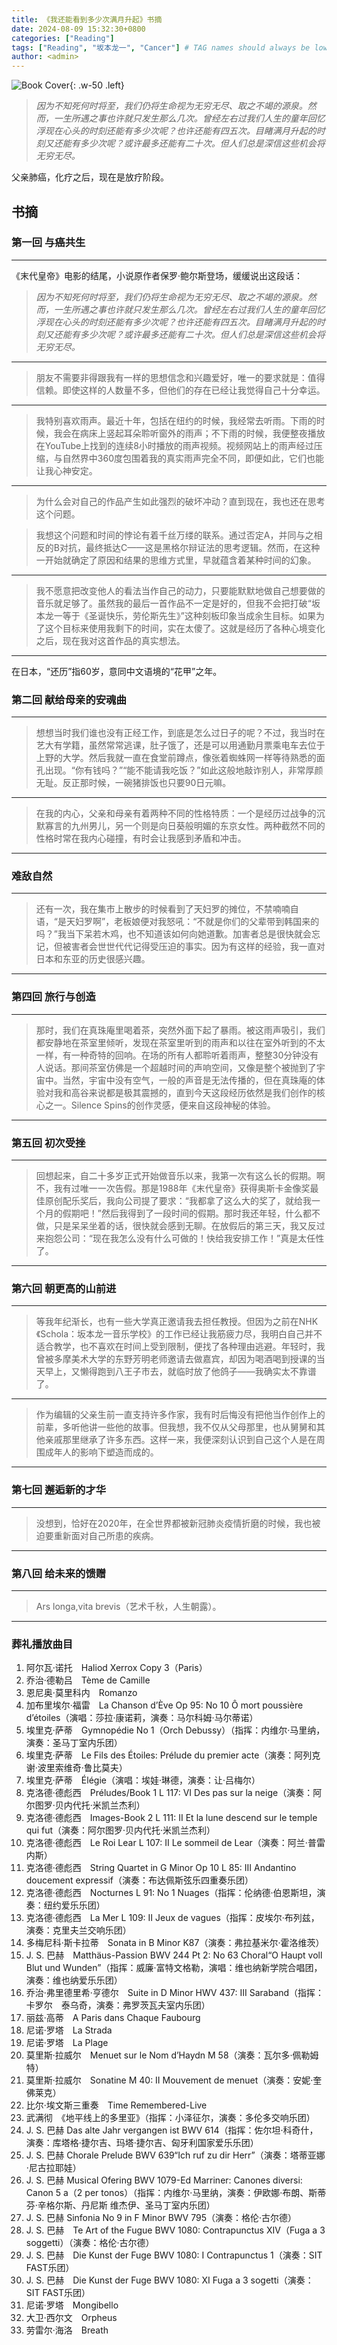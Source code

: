 ```yaml
---
title: 《我还能看到多少次满月升起》书摘
date: 2024-08-09 15:32:30+0800
categories: ["Reading"]
tags: ["Reading", "坂本龙一", "Cancer"] # TAG names should always be lowercase
author: <admin> 
---
```


![Book Cover](/assets/img/posts/s34592635.jpg){: .w-50 .left}

> _因为不知死何时将至，我们仍将生命视为无穷无尽、取之不竭的源泉。然而，一生所遇之事也许就只发生那么几次。曾经左右过我们人生的童年回忆浮现在心头的时刻还能有多少次呢？也许还能有四五次。目睹满月升起的时刻又还能有多少次呢？或许最多还能有二十次。但人们总是深信这些机会将无穷无尽。_

父亲肺癌，化疗之后，现在是放疗阶段。

## 书摘

### 第一回 与癌共生

---

《末代皇帝》电影的结尾，小说原作者保罗·鲍尔斯登场，缓缓说出这段话：

> _因为不知死何时将至，我们仍将生命视为无穷无尽、取之不竭的源泉。然而，一生所遇之事也许就只发生那么几次。曾经左右过我们人生的童年回忆浮现在心头的时刻还能有多少次呢？也许还能有四五次。目睹满月升起的时刻又还能有多少次呢？或许最多还能有二十次。但人们总是深信这些机会将无穷无尽。_

---

> 朋友不需要非得跟我有一样的思想信念和兴趣爱好，唯一的要求就是：值得信赖。即使这样的人数量不多，但他们的存在已经让我觉得自己十分幸运。

---

> 我特别喜欢雨声。最近十年，包括在纽约的时候，我经常去听雨。下雨的时候，我会在病床上竖起耳朵聆听窗外的雨声；不下雨的时候，我便整夜播放在YouTube上找到的连续8小时播放的雨声视频。视频网站上的雨声经过压缩，与自然界中360度包围着我的真实雨声完全不同，即便如此，它们也能让我心神安定。

---

> 为什么会对自己的作品产生如此强烈的破坏冲动？直到现在，我也还在思考这个问题。

> 我想这个问题和时间的悖论有着千丝万缕的联系。通过否定A，并同与之相反的B对抗，最终抵达C——这是黑格尔辩证法的思考逻辑。然而，在这种一开始就确定了原因和结果的思维方式里，早就蕴含着某种时间的幻象。

---

> 我不愿意把改变他人的看法当作自己的动力，只要能默默地做自己想要做的音乐就足够了。虽然我的最后一首作品不一定是好的，但我不会把打破“坂本龙一等于《圣诞快乐，劳伦斯先生》”这种刻板印象当成余生目标。如果为了这个目标来使用我剩下的时间，实在太傻了。这就是经历了各种心境变化之后，现在我对这首作品的真实想法。

---

在日本，“还历”指60岁，意同中文语境的“花甲”之年。

### 第二回 献给母亲的安魂曲

---

> 想想当时我们谁也没有正经工作，到底是怎么过日子的呢？不过，我当时在艺大有学籍，虽然常常逃课，肚子饿了，还是可以用通勤月票乘电车去位于上野的大学。然后我就一直在食堂前蹲点，像张着蜘蛛网一样等待熟悉的面孔出现。“你有钱吗？”“能不能请我吃饭？”如此这般地敲诈别人，非常厚颜无耻。反正那时候，一碗猪排饭也只要90日元嘛。

---

> 在我的内心，父亲和母亲有着两种不同的性格特质：一个是经历过战争的沉默寡言的九州男儿，另一个则是向日葵般明媚的东京女性。两种截然不同的性格时常在我内心碰撞，有时会让我感到矛盾和冲击。

---

### 难敌自然

---

> 还有一次，我在集市上散步的时候看到了天妇罗的摊位，不禁喃喃自语，“是天妇罗啊”，老板娘便对我怒吼：“不就是你们的父辈带到韩国来的吗？”我当下呆若木鸡，也不知道该如何向她道歉。加害者总是很快就会忘记，但被害者会世世代代记得受压迫的事实。因为有这样的经验，我一直对日本和东亚的历史很感兴趣。

---

### 第四回 旅行与创造

---

> 那时，我们在真珠庵里喝着茶，突然外面下起了暴雨。被这雨声吸引，我们都安静地在茶室里倾听，发现在茶室里听到的雨声和以往在室外听到的不太一样，有一种奇特的回响。在场的所有人都聆听着雨声，整整30分钟没有人说话。那间茶室仿佛是一个超越时间的声响空间，又像是整个被抛到了宇宙中。当然，宇宙中没有空气，一般的声音是无法传播的，但在真珠庵的体验对我和高谷来说都是极其震撼的，直到今天这段经历依然是我们创作的核心之一。Silence Spins的创作灵感，便来自这段神秘的体验。

---

### 第五回 初次受挫

---

> 回想起来，自二十多岁正式开始做音乐以来，我第一次有这么长的假期。啊不，我有过唯一一次告假。那是1988年《末代皇帝》获得奥斯卡金像奖最佳原创配乐奖后，我向公司提了要求：“我都拿了这么大的奖了，就给我一个月的假期吧！”然后我得到了一段时间的假期。那时我还年轻，什么都不做，只是呆呆坐着的话，很快就会感到无聊。在放假后的第三天，我又反过来抱怨公司：“现在我怎么没有什么可做的！快给我安排工作！”真是太任性了。

---

### 第六回 朝更高的山前进

---

> 等我年纪渐长，也有一些大学真正邀请我去担任教授。但因为之前在NHK《Schola：坂本龙一音乐学校》的工作已经让我筋疲力尽，我明白自己并不适合教学，也不喜欢在时间上受到限制，便找了各种理由逃避。年轻时，我曾被多摩美术大学的东野芳明老师邀请去做嘉宾，却因为喝酒喝到授课的当天早上，又懒得跑到八王子市去，就临时放了他鸽子——我确实太不靠谱了。

---

> 作为编辑的父亲生前一直支持许多作家，我有时后悔没有把他当作创作上的前辈，多听他讲一些他的故事。但我想，我不仅从父母那里，也从舅舅和其他亲戚那里继承了许多东西。这样一来，我便深刻认识到自己这个人是在周围成年人的影响下塑造而成的。

---

### 第七回 邂逅新的才华

---

> 没想到，恰好在2020年，在全世界都被新冠肺炎疫情折磨的时候，我也被迫要重新面对自己所患的疾病。

---

### 第八回 给未来的馈赠

---

> Ars longa,vita brevis（艺术千秋，人生朝露）。

---

### 葬礼播放曲目

1. 阿尔瓦·诺托　Haliod Xerrox Copy 3（Paris）
2. 乔治·德勒吕　Tème de Camille
3. 恩尼奥·莫里科内　Romanzo
4. 加布里埃尔·福雷　La Chanson d’Ève Op 95: No 10 Ô mort poussière d’étoiles（演唱：莎拉·康诺莉，演奏：马尔科姆·马尔蒂诺）
5. 埃里克·萨蒂　Gymnopédie No 1（Orch Debussy）（指挥：内维尔·马里纳，演奏：圣马丁室内乐团）
6. 埃里克·萨蒂　Le Fils des Étoiles: Prélude du premier acte（演奏：阿列克谢·波里索维奇·鲁比莫夫）
7. 埃里克·萨蒂　Élégie（演唱：埃娃·琳德，演奏：让·吕梅尔）
8. 克洛德·德彪西　Préludes/Book 1 L 117: VI Des pas sur la neige（演奏：阿尔图罗·贝内代托·米凯兰杰利）
9. 克洛德·德彪西　Images-Book 2 L 111: II Et la lune descend sur le temple qui fut（演奏：阿尔图罗·贝内代托·米凯兰杰利）
10. 克洛德·德彪西　Le Roi Lear L 107: II Le sommeil de Lear（演奏：阿兰·普雷内斯）
11. 克洛德·德彪西　String Quartet in G Minor Op 10 L 85: III Andantino doucement expressif（演奏：布达佩斯弦乐四重奏乐团）
12. 克洛德·德彪西　Nocturnes L 91: No 1 Nuages（指挥：伦纳德·伯恩斯坦，演奏：纽约爱乐乐团）
13. 克洛德·德彪西　La Mer L 109: II Jeux de vagues（指挥：皮埃尔·布列兹，演奏：克里夫兰交响乐团）
14. 多梅尼科·斯卡拉蒂　Sonata in B Minor K87（演奏：弗拉基米尔·霍洛维茨）
15. J. S. 巴赫　Matthäus-Passion BWV 244 Pt 2: No 63 Choral“O Haupt voll Blut und Wunden”（指挥：威廉·富特文格勒，演唱：维也纳新学院合唱团，演奏：维也纳爱乐乐团）
16. 乔治·弗里德里希·亨德尔　Suite in D Minor HWV 437: III Saraband（指挥：卡罗尔　泰乌奇，演奏：弗罗茨瓦夫室内乐团）
17. 丽兹·高蒂　A Paris dans Chaque Faubourg
18. 尼诺·罗塔　La Strada
19. 尼诺·罗塔　La Plage
20. 莫里斯·拉威尔　Menuet sur le Nom d’Haydn M 58（演奏：瓦尔多·佩勒姆特）
21. 莫里斯·拉威尔　Sonatine M 40: II Mouvement de menuet（演奏：安妮·奎佛莱克）
22. 比尔·埃文斯三重奏　Time Remembered-Live
23. 武满彻　《地平线上的多里亚》（指挥：小泽征尔，演奏：多伦多交响乐团）
24. J. S. 巴赫 Das alte Jahr vergangen ist BWV 614（指挥：佐尔坦·科奇什，演奏：库塔格·捷尔吉、玛塔·捷尔吉、匈牙利国家爱乐乐团）
25. J. S. 巴赫 Chorale Prelude BWV 639“Ich ruf zu dir Herr”（演奏：塔蒂亚娜·尼古拉耶娃）
26. J. S. 巴赫 Musical Ofering BWV 1079-Ed Marriner: Canones diversi: Canon 5 a（2 per tonos）（指挥：内维尔·马里纳，演奏：伊欧娜·布朗、斯蒂芬·辛格尔斯、丹尼斯 维杰伊、圣马丁室内乐团）
27. J. S. 巴赫 Sinfonia No 9 in F Minor BWV 795（演奏：格伦·古尔德）
28. J. S. 巴赫　Te Art of the Fugue BWV 1080: Contrapunctus XIV（Fuga a 3 soggetti）（演奏：格伦·古尔德）
29. J. S. 巴赫　Die Kunst der Fuge BWV 1080: I Contrapunctus 1（演奏：SIT FAST乐团）
30. J. S. 巴赫　Die Kunst der Fuge BWV 1080: XI Fuga a 3 sogetti（演奏：SIT FAST乐团）
31. 尼诺·罗塔　Mongibello
32. 大卫·西尔文　Orpheus
33. 劳雷尔·海洛　Breath